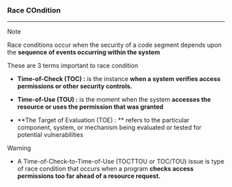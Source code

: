 ### Race COndition
---
>[!note]
>Race conditions occur when the security of a code segment depends upon the **sequence of events occurring within the system**

These are 3 terms important to race condition 
- **Time-of-Check (TOC) :** is the instance **when a system verifies  access permissions or other security controls.**

- **Time-of-Use (TOU) :** is the moment when the system **accesses the resource or uses the permission that was granted**

- **The Target of Evaluation (TOE) : ** refers to the particular component, system, or mechanism being evaluated or tested for potential vulnerabilities

>[!warning]
>- A Time-of-Check-to-Time-of-Use (TOCTTOU or TOC/TOU) issue is type of race condition that occurs when a program **checks access permissions too far ahead of a resource request.**


